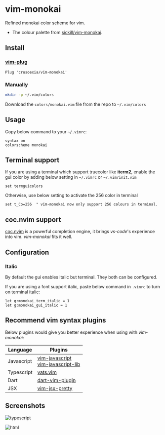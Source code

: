 vim-monokai
===========

Refined monokai color scheme for vim. 

* The colour palette from [sickill/vim-monokai](https://github.com/sickill/vim-monokai). 

Install
-------

### [vim-plug](https://github.com/junegunn/vim-plug)

    Plug 'crusoexia/vim-monokai'

### Manually

```bash
mkdir -p ~/.vim/colors
```
    
Download the `colors/monokai.vim` file from the repo to `~/.vim/colors`

Usage
-----

Copy below command to your `~/.vimrc`:

```VimL
syntax on
colorscheme monokai
```

Terminal support
----------------

If you are using a terminal which support truecolor like **iterm2**, enable the gui color by adding below setting in `~/.vimrc` or `~/.vim/init.vim`

```VimL
set termguicolors
```

Otherwise, use below setting to activate the 256 color in terminal

```VimL
set t_Co=256  " vim-monokai now only support 256 colours in terminal.
```

coc.nvim support
----------------

[coc.nvim](https://github.com/neoclide/coc.nvim) is a powerful completion engine, it brings *vs-code*'s experience into vim. *vim-monokai* fits it well.

Configuration
-------------

### Italic

By default the gui enables italic but terminal. They both can be configured.
    
If you are using a font support italic, paste below command in `.vimrc` to turn on terminal italic:

    let g:monokai_term_italic = 1
    let g:monokai_gui_italic = 1

Recommend vim syntax plugins
----------------------------

Below plugins would give you better experience when using with *vim-monokai*:

| Language   | Plugins                              |
|------------|--------------------------------------|
| Javascript | [vim-javascript](https://github.com/pangloss/vim-javascript)<br>[vim-javascript-lib](https://github.com/crusoexia/vim-javascript-lib) |
| Typescript | [yats.vim](https://github.com/HerringtonDarkholme/yats.vim) |
| Dart       | [dart-vim-plugin](https://github.com/dart-lang/dart-vim-plugin) |
| JSX        | [vim-jsx-pretty](https://github.com/MaxMEllon/vim-jsx-pretty) |

Screenshots
-----------

![typescript](screenshots/typescript.png)

![html](screenshots/html.png)
